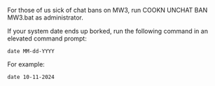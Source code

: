 For those of us sick of chat bans on MW3, run COOKN UNCHAT BAN MW3.bat as administrator.

If your system date ends up borked, run the following command in an elevated command prompt:

`date MM-dd-YYYY`

For example:

`date 10-11-2024`
